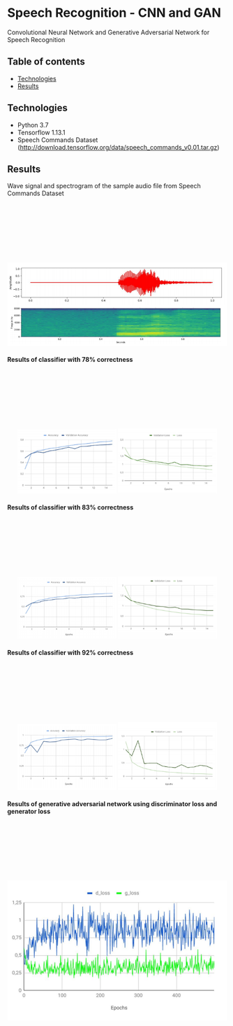 # Speech Recognition - CNN and GAN
Convolutional Neural Network and Generative Adversarial Network for Speech Recognition

## Table of contents
* [Technologies](#technologies)
* [Results](#Results)

## Technologies
* Python 3.7
* Tensorflow 1.13.1
* Speech Commands Dataset (http://download.tensorflow.org/data/speech_commands_v0.01.tar.gz)

## Results
Wave signal and spectrogram of the sample audio file from Speech Commands Dataset

<p align="center" style="margin-top: 150px;">
  <img style="display: inline-block;" src="./png/spectogram.PNG">
 </p>

#### Results of classifier with 78% correctness

<p align="center" style="margin-top: 150px;">
  <img style="display: inline-block;" width="45%" src="./png/classifier1_acc.PNG">
  <img style="display: inline-block;" width="45%" src="./png/classifier1_val.PNG">
 </p>

#### Results of classifier with 83% correctness
<p align="center" style="margin-top: 150px;">
  <img style="display: inline-block;" width="45%"  src="./png/classifier2_acc.PNG">
  <img style="display: inline-block;" width="45%" src="./png/classifier2_val.PNG">
 </p>


#### Results of classifier with 92% correctness
<p align="center" style="margin-top: 150px;">
  <img style="display: inline-block;" width="45%" src="./png/classifier3_acc.PNG">
  <img style="display: inline-block;" width="45%" src="./png/classifier3_val.PNG">
 </p>


#### Results of generative adversarial network using discriminator loss and generator loss
<p align="center" style="margin-top: 150px;">
  <img style="display: inline-block;" src="./png/gan.PNG">
 </p>


